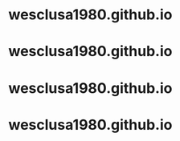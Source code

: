 # wesclusa1980.github.io
# wesclusa1980.github.io
# wesclusa1980.github.io
# wesclusa1980.github.io

